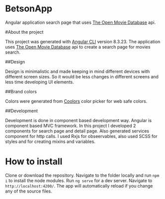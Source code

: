 # BetsonApp

Angular application search page that uses [The Open Movie Database](http://www.omdbapi.com/) api.

#About the project

This project was generated with [Angular CLI](https://github.com/angular/angular-cli) version 8.3.23.
The application uses [The Open Movie Database](http://www.omdbapi.com/) api to create a search page for movies search.

##Design

Design is minimalistic and made keeping in mind different devices with different screen sizes. 
So it would be less changes in different screens and less time developing UI elements.

##Brand colors

Colors were generated from [Coolors](https://coolors.co/) color picker for web safe colors.

##Development

Development is done in component based development way. Angular is component based MVC framework.
In this project I developed 2 components for search page and detail page. Also generated services component for http calls.
I used Rxjs for obseervables, also used SCSS for styles and for creating mixins and variables. 

# How to install

Clone or download the repository. Navigate to the folder locally and run `npm i` to install the node modules.
Run `ng serve` for a dev server. Navigate to `http://localhost:4200/`. The app will automatically reload if you change any of the source files.
